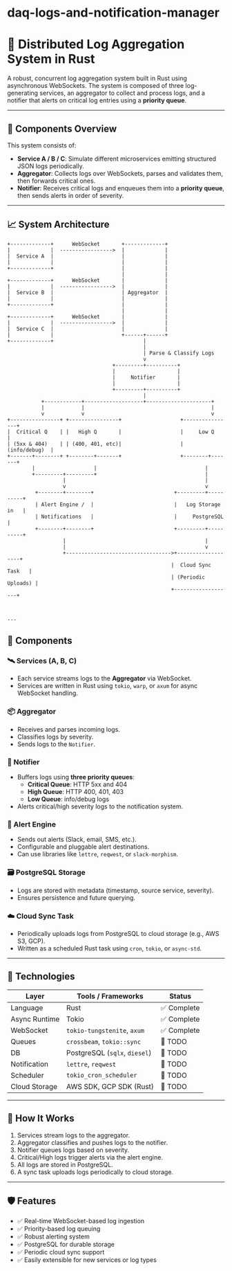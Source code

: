# daq-logs-and-notification-manager
# 🚀 Distributed Log Aggregation System in Rust

A robust, concurrent log aggregation system built in Rust using asynchronous WebSockets. The system is composed of three log-generating services, an aggregator to collect and process logs, and a notifier that alerts on critical log entries using a **priority queue**.

---

## 🧱 Components Overview

This system consists of:

- **Service A / B / C**: Simulate different microservices emitting structured JSON logs periodically.
- **Aggregator**: Collects logs over WebSockets, parses and validates them, then forwards critical ones.
- **Notifier**: Receives critical logs and enqueues them into a **priority queue**, then sends alerts in order of severity.

---

## 📈 System Architecture
```text
+-------------+      WebSocket       +-------------+
|             |  ----------------->  |             |
|  Service A  |                      |             |
|             |                      |             |
+-------------+                      |             |
                                     |             |
+-------------+      WebSocket       |             |
|             |  ----------------->  |             |
|  Service B  |                      | Aggregator  |
|             |                      |             |
+-------------+                      |             |
                                     |             |
+-------------+      WebSocket       |             |
|             |  ----------------->  |             |
|  Service C  |                      |             |
|             |                      +------+------+
+-------------+                             |
                                            |
                                            | Parse & Classify Logs
                                            v
                                  +---------+----------+
                                  |                    |
                                  |     Notifier       |
                                  |                    |
                                  +---------+----------+
                                            |
           +------------+-------------------+---------------------+
           |            |                                         |
           v            v                                         v
+----------------+ +----------------+                   +----------------+
|  Critical Q    | |   High Q       |                   |     Low Q      |
| (5xx & 404)    | | (400, 401, etc)|                   |  (info/debug)  |
+-------+--------+ +--------+-------+                   +--------+-------+
        |                   |                                   |
        +---------+---------+                                   |
                  |                                             |
                  v                                             v
         +--------+--------+                          +---------+----------+
         | Alert Engine /  |                          |   Log Storage in   |
         | Notifications   |                          |     PostgreSQL     |
         +--------+--------+                          +---------+----------+
                  |                                             |
                  |                                             v
                  +---------------------------------->+-------------------+
                                                     |  Cloud Sync Task   |
                                                     | (Periodic Uploads) |
                                                     +-------------------+



---
```

## 🧱 Components

### 🛰️ Services (A, B, C)
- Each service streams logs to the **Aggregator** via WebSocket.
- Services are written in Rust using `tokio`, `warp`, or `axum` for async WebSocket handling.

### 📦 Aggregator
- Receives and parses incoming logs.
- Classifies logs by severity.
- Sends logs to the `Notifier`.

### 🧠 Notifier
- Buffers logs using **three priority queues**:
  - **Critical Queue**: HTTP 5xx and 404
  - **High Queue**: HTTP 400, 401, 403
  - **Low Queue**: info/debug logs
- Alerts critical/high severity logs to the notification system.

### 📣 Alert Engine
- Sends out alerts (Slack, email, SMS, etc.).
- Configurable and pluggable alert destinations.
- Can use libraries like `lettre`, `reqwest`, or `slack-morphism`.

### 🗃️ PostgreSQL Storage
- Logs are stored with metadata (timestamp, source service, severity).
- Ensures persistence and future querying.

### ☁️ Cloud Sync Task
- Periodically uploads logs from PostgreSQL to cloud storage (e.g., AWS S3, GCP).
- Written as a scheduled Rust task using `cron`, `tokio`, or `async-std`.

---

## 🔧 Technologies

| Layer           | Tools / Frameworks            | Status     |
|----------------|-------------------------------|------------|
| Language        | Rust                          | ✅ Complete |
| Async Runtime   | Tokio                         | ✅ Complete |
| WebSocket       | `tokio-tungstenite`, `axum`   | ✅ Complete |
| Queues          | `crossbeam`, `tokio::sync`    | 📝 TODO |
| DB              | PostgreSQL (`sqlx`, `diesel`) | 📝 TODO |
| Notification    | `lettre`, `reqwest`           | 📝 TODO     |
| Scheduler       | `tokio_cron_scheduler`        | 📝 TODO     |
| Cloud Storage   | AWS SDK, GCP SDK (Rust)       | 📝 TODO     |


---

## 🚀 How It Works

1. Services stream logs to the aggregator.
2. Aggregator classifies and pushes logs to the notifier.
3. Notifier queues logs based on severity.
4. Critical/High logs trigger alerts via the alert engine.
5. All logs are stored in PostgreSQL.
6. A sync task uploads logs periodically to cloud storage.

---

## 🛡️ Features

- ✅ Real-time WebSocket-based log ingestion
- ✅ Priority-based log queuing
- ✅ Robust alerting system
- ✅ PostgreSQL for durable storage
- ✅ Periodic cloud sync support
- ✅ Easily extensible for new services or log types
